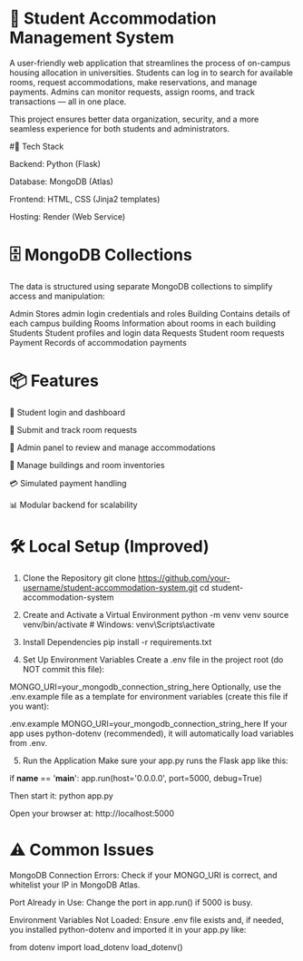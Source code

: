 # 🏨 Student Accommodation Management System

A user-friendly web application that streamlines the process of on-campus housing allocation in universities. Students can log in to search for available rooms, request accommodations, make reservations, and manage payments. Admins can monitor requests, assign rooms, and track transactions — all in one place.

This project ensures better data organization, security, and a more seamless experience for both students and administrators.

#🧰 Tech Stack

Backend: Python (Flask)

Database: MongoDB (Atlas)

Frontend: HTML, CSS (Jinja2 templates)

Hosting: Render (Web Service)

# 🗄️ MongoDB Collections

The data is structured using separate MongoDB collections to simplify access and manipulation:


Admin	Stores admin login credentials and roles
Building	Contains details of each campus building
Rooms	Information about rooms in each building
Students	Student profiles and login data
Requests	Student room requests
Payment	Records of accommodation payments

# 📦 Features

🔐 Student login and dashboard

📝 Submit and track room requests

🧾 Admin panel to review and manage accommodations

🏢 Manage buildings and room inventories

💳 Simulated payment handling

📊 Modular backend for scalability


# 🛠 Local Setup (Improved)

1. Clone the Repository
git clone https://github.com/your-username/student-accommodation-system.git
cd student-accommodation-system

3. Create and Activate a Virtual Environment
python -m venv venv
source venv/bin/activate  # Windows: venv\Scripts\activate

4. Install Dependencies
pip install -r requirements.txt

5. Set Up Environment Variables
Create a .env file in the project root (do NOT commit this file):

MONGO_URI=your_mongodb_connection_string_here
Optionally, use the .env.example file as a template for environment variables (create this file if you want):

 .env.example
MONGO_URI=your_mongodb_connection_string_here
If your app uses python-dotenv (recommended), it will automatically load variables from .env.

5. Run the Application
Make sure your app.py runs the Flask app like this:

if __name__ == '__main__':
    app.run(host='0.0.0.0', port=5000, debug=True)
    
Then start it:
python app.py

Open your browser at:
http://localhost:5000


# ⚠️ Common Issues

MongoDB Connection Errors:
Check if your MONGO_URI is correct, and whitelist your IP in MongoDB Atlas.

Port Already in Use:
Change the port in app.run() if 5000 is busy.

Environment Variables Not Loaded:
Ensure .env file exists and, if needed, you installed python-dotenv and imported it in your app.py like:

from dotenv import load_dotenv
load_dotenv()
